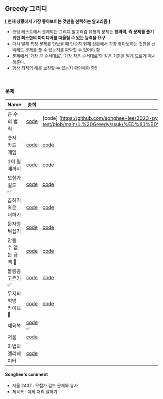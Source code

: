 ## Greedy 그리디

**[ 현재 상황에서 가장 좋아보이는 것만을 선택하는 알고리즘 ]**

- 코딩 테스트에서 출제되는 그리디 알고리즘 유형의 문제는 **창의력, 즉 문제를 풀기 위한 최소한의 아이디어를 떠올릴 수 있는 능력을 요구**
- 다시 말해 특정 문제를 만났을 때 단순히 현재 상황에서 가장 좋아보이는 것만을 선택해도 문제를 풀 수 있는지를 파악할 수 있어야 함
- 문제에서 ‘가장 큰 순서대로’, ‘가장 작은 순서대로’와 같은 기준을 알게 모르게 제시해준다.
- 항상 최적의 해를 보장할 수 있는지 확인해야 함!!

<br>

### 문제

| Name                  | 송희                                                                                                                                                                           | 숙경                                                                                                                                                                  | 주현                                                                                                                                                                              | 휘식                                                                                                                                                                                                              |
| --------------------- | ------------------------------------------------------------------------------------------------------------------------------------------------------------------------------ | --------------------------------------------------------------------------------------------------------------------------------------------------------------------- | --------------------------------------------------------------------------------------------------------------------------------------------------------------------------------- | ----------------------------------------------------------------------------------------------------------------------------------------------------------------------------------------------------------------- |
| 큰 수의 법칙          | [code](https://github.com/songhee-lee/2023-python-coding-test/blob/main/1.%20Greedy/songhee/%ED%81%B0%20%EC%88%98%EC%9D%98%20%EB%B2%95%EC%B9%99.py)                            | [code] (https://github.com/songhee-lee/2023-python-coding-test/blob/main/1.%20Greedy/ssuk/%ED%81%B0%20%EC%88%98%EC%9D%98%20%EB%B2%95%EC%B9%99.py)                     | [code](https://github.com/songhee-lee/2023-python-coding-test/blob/Joohyun/1.%20Greedy/Joohyun/%ED%81%B0%20%EC%88%98%EC%9D%98%20%EB%B2%95%EC%B9%99.py)                            | [code] (https://github.com/songhee-lee/2023-python-coding-test/blob/700dd6d260d51efa2214eef14cb13b8dca2b4a83/1.%20Greedy/hwisik/%ED%81%B0%20%EC%88%98%EC%9D%98%20%EB%B2%95%EC%B9%99.py)                           |
| 숫자 카드 게임        | [code](https://github.com/songhee-lee/2023-python-coding-test/blob/main/1.%20Greedy/songhee/%EC%88%AB%EC%9E%90%20%EC%B9%B4%EB%93%9C%20%EA%B2%8C%EC%9E%84.py)                   | [code](https://github.com/songhee-lee/2023-python-coding-test/blob/main/1.%20Greedy/ssuk/%EC%88%AB%EC%9E%90%EC%B9%B4%EB%93%9C%EA%B2%8C%EC%9E%84.py)                   | [code](https://github.com/songhee-lee/2023-python-coding-test/blob/Joohyun/1.%20Greedy/Joohyun/%EC%88%AB%EC%9E%90%20%EC%B9%B4%EB%93%9C%20%EA%B2%8C%EC%9E%84.py)                   | [code](https://github.com/songhee-lee/2023-python-coding-test/blob/700dd6d260d51efa2214eef14cb13b8dca2b4a83/1.%20Greedy/hwisik/%EC%88%AB%EC%9E%90%20%EC%B9%B4%EB%93%9C%20%EA%B2%8C%EC%9E%84.py)                   |
| 1이 될 때까지         | [code](https://github.com/songhee-lee/2023-python-coding-test/blob/main/1.%20Greedy/songhee/1%EC%9D%B4%20%EB%90%A0%20%EB%95%8C%20%EA%B9%8C%EC%A7%80.py)                        | [code](https://github.com/songhee-lee/2023-python-coding-test/blob/main/1.%20Greedy/ssuk/1%EC%9D%B4%EB%90%A0%EB%95%8C%EA%B9%8C%EC%A7%80.py)                           | [code](https://github.com/songhee-lee/2023-python-coding-test/blob/Joohyun/1.%20Greedy/Joohyun/1%EC%9D%B4%20%EB%90%A0%20%EB%95%8C%EA%B9%8C%EC%A7%80.py)                           | [code](https://github.com/songhee-lee/2023-python-coding-test/blob/700dd6d260d51efa2214eef14cb13b8dca2b4a83/1.%20Greedy/hwisik/1%EC%9D%B4%20%EB%90%A0%20%EB%95%8C%20%EA%B9%8C%EC%A7%80.py)                        |
| 모험가 길드 ✅        | [code](https://github.com/songhee-lee/2023-python-coding-test/blob/main/1.%20Greedy/songhee/%EB%AA%A8%ED%97%98%EA%B0%80%20%EA%B8%B8%EB%93%9C.py)                               | [code](https://github.com/songhee-lee/2023-python-coding-test/blob/main/1.%20Greedy/ssuk/%EB%AA%A8%ED%97%98%EA%B0%80%EA%B8%B8%EB%93%9C.py)                            | [code](https://github.com/songhee-lee/2023-python-coding-test/blob/Joohyun/1.%20Greedy/Joohyun/%EB%AA%A8%ED%97%98%EA%B0%80%20%EA%B8%B8%EB%93%9C.py)                               | [code](https://github.com/songhee-lee/2023-python-coding-test/blob/700dd6d260d51efa2214eef14cb13b8dca2b4a83/1.%20Greedy/hwisik/%EB%AA%A8%ED%97%98%EA%B0%80%20%EA%B8%B8%EB%93%9C.py)                               |
| 곱하기 혹은 더하기    | [code](https://github.com/songhee-lee/2023-python-coding-test/blob/main/1.%20Greedy/songhee/%EA%B3%B1%ED%95%98%EA%B8%B0%20%ED%98%B9%EC%9D%80%20%EB%8D%94%ED%95%98%EA%B8%B0.py) | [code](https://github.com/songhee-lee/2023-python-coding-test/blob/main/1.%20Greedy/ssuk/%EA%B3%B1%ED%95%98%EA%B8%B0%ED%98%B9%EC%9D%80%EB%8D%94%ED%95%98%EA%B8%B0.py) | [code](https://github.com/songhee-lee/2023-python-coding-test/blob/Joohyun/1.%20Greedy/Joohyun/%EA%B3%B1%ED%95%98%EA%B8%B0%20%ED%98%B9%EC%9D%80%20%EB%8D%94%ED%95%98%EA%B8%B0.py) | [code](https://github.com/songhee-lee/2023-python-coding-test/blob/700dd6d260d51efa2214eef14cb13b8dca2b4a83/1.%20Greedy/hwisik/%EA%B3%B1%ED%95%98%EA%B8%B0%20%ED%98%B9%EC%9D%80%20%EB%8D%94%ED%95%98%EA%B8%B0.py) |
| 문자열 뒤집기         | [code](https://github.com/songhee-lee/2023-python-coding-test/blob/main/1.%20Greedy/songhee/%EB%AC%B8%EC%9E%90%EC%97%B4%20%EB%92%A4%EC%A7%91%EA%B8%B0.py)                      | [code](https://github.com/songhee-lee/2023-python-coding-test/blob/main/1.%20Greedy/ssuk/%EB%AC%B8%EC%9E%90%EC%97%B4%EB%92%A4%EC%A7%91%EA%B8%B0.py)                   | [code](https://github.com/songhee-lee/2023-python-coding-test/blob/Joohyun/1.%20Greedy/Joohyun/%EB%AC%B8%EC%9E%90%EC%97%B4%20%EB%92%A4%EC%A7%91%EA%B8%B0.py)                      | [code](https://github.com/songhee-lee/2023-python-coding-test/blob/700dd6d260d51efa2214eef14cb13b8dca2b4a83/1.%20Greedy/hwisik/%EB%AC%B8%EC%9E%90%EC%97%B4%20%EB%92%A4%EC%A7%91%EA%B8%B0.py)                      |
| 만들 수 없는 금액 📌  | [code](https://github.com/songhee-lee/2023-python-coding-test/blob/main/1.%20Greedy/songhee/%EB%A7%8C%EB%93%A4%20%EC%88%98%20%EC%97%86%EB%8A%94%20%EA%B8%88%EC%95%A1.py)       | [code](https://github.com/songhee-lee/2023-python-coding-test/blob/main/1.%20Greedy/ssuk/%EB%A7%8C%EB%93%A4%20%EC%88%98%20%EC%97%86%EB%8A%94%20%EA%B8%88%EC%95%A1.py) | [code](https://github.com/songhee-lee/2023-python-coding-test/blob/Joohyun/1.%20Greedy/Joohyun/%EB%A7%8C%EB%93%A4%20%EC%88%98%20%EC%97%86%EB%8A%94%20%EA%B8%88%EC%95%A1.py)       | [code](https://github.com/songhee-lee/2023-python-coding-test/blob/700dd6d260d51efa2214eef14cb13b8dca2b4a83/1.%20Greedy/hwisik/%EB%A7%8C%EB%93%A4%20%EC%88%98%20%EC%97%86%EB%8A%94%20%EA%B8%88%EC%95%A1.py)       |
| 볼링공 고르기 ✅      | [code](https://github.com/songhee-lee/2023-python-coding-test/blob/main/1.%20Greedy/songhee/%EB%B3%BC%EB%A7%81%EA%B3%B5%20%EA%B3%A0%EB%A5%B4%EA%B8%B0.py)                      | [code](https://github.com/songhee-lee/2023-python-coding-test/blob/main/1.%20Greedy/ssuk/%EB%A7%8C%EB%93%A4%20%EC%88%98%20%EC%97%86%EB%8A%94%20%EA%B8%88%EC%95%A1.py) | [code](https://github.com/songhee-lee/2023-python-coding-test/blob/Joohyun/1.%20Greedy/Joohyun/%EB%B3%BC%EB%A7%81%EA%B3%B5%20%EA%B3%A0%EB%A5%B4%EA%B8%B0.py)                      | [code](https://github.com/songhee-lee/2023-python-coding-test/blob/700dd6d260d51efa2214eef14cb13b8dca2b4a83/1.%20Greedy/hwisik/%EB%B3%BC%EB%A7%81%EA%B3%B5%20%EA%B3%A0%EB%A5%B4%EA%B8%B0.py)                      |
| 무지의 먹방 라이브 📌 | [code](https://github.com/songhee-lee/2023-python-coding-test/blob/main/1.%20Greedy/songhee/%EB%AC%B4%EC%A7%80%EC%9D%98%20%EB%A8%B9%EB%B0%A9%20%EB%9D%BC%EC%9D%B4%EB%B8%8C.py) | [code](https://github.com/songhee-lee/2023-python-coding-test/blob/main/1.%20Greedy/ssuk/%EB%AC%B4%EC%A7%80%EC%9D%98%EB%A8%B9%EB%B0%A9%EB%9D%BC%EC%9D%B4%EB%B8%8C.py) | [code](https://github.com/songhee-lee/2023-python-coding-test/blob/Joohyun/1.%20Greedy/Joohyun/%EB%AC%B4%EC%A7%80%EC%9D%98%20%EB%A8%B9%EB%B0%A9%20%EB%9D%BC%EC%9D%B4%EB%B8%8C.py) | [code](https://github.com/songhee-lee/2023-python-coding-test/blob/700dd6d260d51efa2214eef14cb13b8dca2b4a83/1.%20Greedy/hwisik/%EB%AC%B4%EC%A7%80%EC%9D%98%20%EB%A8%B9%EB%B0%A9%20%EB%9D%BC%EC%9D%B4%EB%B8%8C.py) |
| 체육복                | [code](https://github.com/songhee-lee/2023-python-coding-test/blob/main/1.%20Greedy/songhee/%EC%B2%B4%EC%9C%A1%EB%B3%B5.py) ✅                                                 |                                                                                                                                                                       |                                                                                                                                                                                   |                                                                                                                                                                                                                   |
| 저울                  | [code](https://github.com/songhee-lee/2023-python-coding-test/blob/main/1.%20Greedy/songhee/%EC%A0%80%EC%9A%B8%202437.py)                                                      |                                                                                                                                                                       |                                                                                                                                                                                   |                                                                                                                                                                                                                   |
| 마법의 엘리베이터     | [code](https://github.com/songhee-lee/2023-python-coding-test/blob/main/1.%20Greedy/songhee/%EB%A7%88%EB%B2%95%EC%9D%98%20%EC%97%98%EB%A6%AC%EB%B2%A0%EC%9D%B4%ED%84%B0.py)    |                                                                                                                                                                       |                                                                                                                                                                                   |                                                                                                                                                                                                                   |

#### Songhee's comment

- 저울 2437 : 모험가 길드 문제와 유사
- 체육복 : 예외 처리 잘하기!

